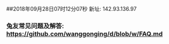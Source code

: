 ##2018年09月28日07时12分07秒 新址: 142.93.136.97
### 兔友常见问题及解答: https://github.com/wanggonging/d/blob/w/FAQ.md
